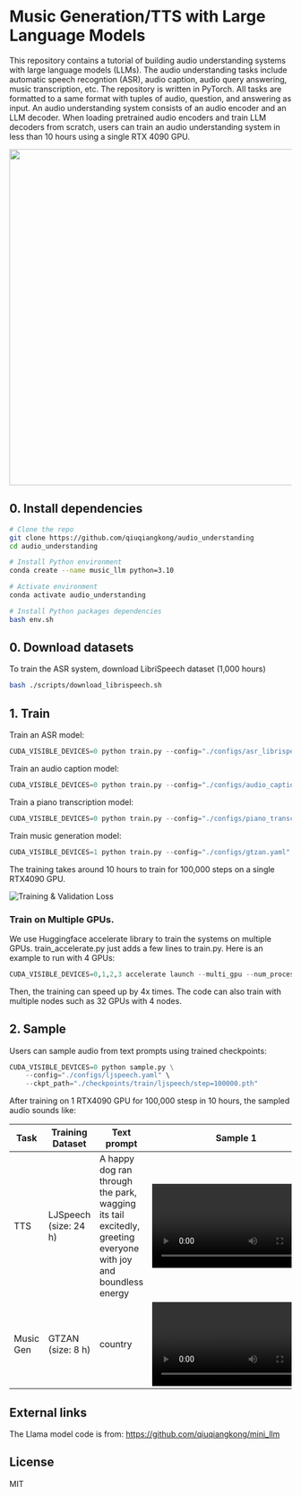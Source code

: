 # Music Generation/TTS with Large Language Models

This repository contains a tutorial of building audio understanding systems with large language models (LLMs). The audio understanding tasks include automatic speech recogntion (ASR), audio caption, audio query answering, music transcription, etc. The repository is written in PyTorch. All tasks are formatted to a same format with tuples of audio, question, and answering as input. An audio understanding system consists of an audio encoder and an LLM decoder. When loading pretrained audio encoders and train LLM decoders from scratch, users can train an audio understanding system in less than 10 hours using a single RTX 4090 GPU.

<img src="./assets/llm.png" width="600">

## 0. Install dependencies

```bash
# Clone the repo
git clone https://github.com/qiuqiangkong/audio_understanding
cd audio_understanding

# Install Python environment
conda create --name music_llm python=3.10

# Activate environment
conda activate audio_understanding

# Install Python packages dependencies
bash env.sh
```

## 0. Download datasets

To train the ASR system, download LibriSpeech dataset (1,000 hours)

```bash
bash ./scripts/download_librispeech.sh
```

## 1. Train

Train an ASR model:

```python
CUDA_VISIBLE_DEVICES=0 python train.py --config="./configs/asr_librispeech.yaml"
```

Train an audio caption model:
```python
CUDA_VISIBLE_DEVICES=0 python train.py --config="./configs/audio_caption_clotho.yaml"
```

Train a piano transcription model:
```python
CUDA_VISIBLE_DEVICES=0 python train.py --config="./configs/piano_transcription_maestro.yaml"
```

Train music generation model:

```python
CUDA_VISIBLE_DEVICES=1 python train.py --config="./configs/gtzan.yaml"
```

The training takes around 10 hours to train for 100,000 steps on a single RTX4090 GPU.

![Training & Validation Loss](assets/result_loss.png)

### Train on Multiple GPUs.

We use Huggingface accelerate library to train the systems on multiple GPUs. train_accelerate.py just adds a few lines to train.py. Here is an example to run with 4 GPUs:

```python
CUDA_VISIBLE_DEVICES=0,1,2,3 accelerate launch --multi_gpu --num_processes 4 train_accelerate.py --config="./configs/ljspeech.yaml"
```

Then, the training can speed up by 4x times. The code can also train with multiple nodes such as 32 GPUs with 4 nodes.

## 2. Sample

Users can sample audio from text prompts using trained checkpoints:

```python
CUDA_VISIBLE_DEVICES=0 python sample.py \
	--config="./configs/ljspeech.yaml" \
	--ckpt_path="./checkpoints/train/ljspeech/step=100000.pth"
```

After training on 1 RTX4090 GPU for 100,000 stesp in 10 hours, the sampled audio sounds like:


| Task       | Training Dataset      | Text prompt                                                                                                   | Sample 1                                                                                      | Sample 2                                                                                                                                                                                                                                                                                                  |
|------------|-----------------------|---------------------------------------------------------------------------------------------------------------|-----------------------------------------------------------------------------------------------|-----------------------------------------------------------------------------------------------|
| TTS        | LJSpeech (size: 24 h) | A happy dog ran through the park, wagging its tail excitedly, greeting everyone with joy and boundless energy | <video src="https://github.com/user-attachments/assets/5d7421e9-9f64-48a1-92c5-6cfee04a6e8c"> | <video src="https://github.com/user-attachments/assets/3433b3b7-2b48-42a9-a138-3b8166591a85"> |
| Music Gen  | GTZAN (size: 8 h)     | country                                                                                                       | <video src="https://github.com/user-attachments/assets/428dd426-787a-487b-9c32-197d61bfece3"> | <video src="https://github.com/user-attachments/assets/2655f774-7133-4a68-b3fc-11fd9786c79f"> |


























## External links

The Llama model code is from: https://github.com/qiuqiangkong/mini_llm

## License

MIT
